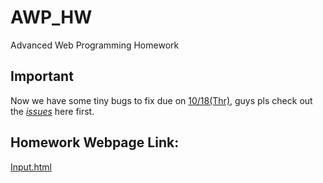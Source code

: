 # AWP_HW
Advanced Web Programming Homework

## Important
Now we have some tiny bugs to fix due on [10/18(Thr)](https://github.com/crescendoCat/AWP_HW/milestones), guys pls check out the [_issues_](https://github.com/crescendoCat/AWP_HW/issues) here first.

## Homework Webpage Link:
[Input.html](http://awp-hw-page.tk:8888/Input.html)

